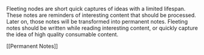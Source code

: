 Fleeting nodes are short quick captures of ideas with a limited lifespan. These notes are reminders of interesting content that should be processed. Later on, those notes will be transformed into permanent notes. Fleeting notes should be written while reading interesting content, or quickly capture the idea of high quality consumable content.

[[Permanent Notes]]


